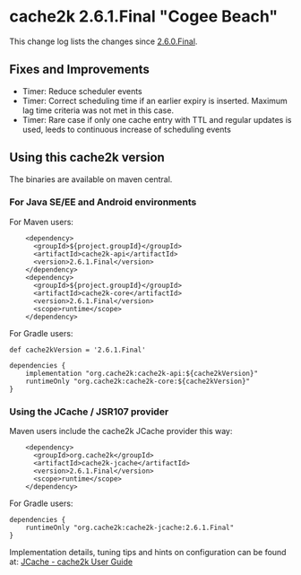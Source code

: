 # cache2k 2.6.1.Final "Cogee Beach"

This change log lists the changes since [2.6.0.Final](/2/6.0.Final.html).

## Fixes and Improvements

- Timer: Reduce scheduler events
- Timer: Correct scheduling time if an earlier expiry is inserted. Maximum lag time criteria was not met in this case.
- Timer: Rare case if only one cache entry with TTL and regular updates is used, leeds to continuous increase of scheduling events

## Using this cache2k version

The binaries are available on maven central.

### For Java SE/EE and Android environments

For Maven users:

````
    <dependency>
      <groupId>${project.groupId}</groupId>
      <artifactId>cache2k-api</artifactId>
      <version>2.6.1.Final</version>
    </dependency>
    <dependency>
      <groupId>${project.groupId}</groupId>
      <artifactId>cache2k-core</artifactId>
      <version>2.6.1.Final</version>
      <scope>runtime</scope>
    </dependency>
````

For Gradle users:

````
def cache2kVersion = '2.6.1.Final'

dependencies {
    implementation "org.cache2k:cache2k-api:${cache2kVersion}"
    runtimeOnly "org.cache2k:cache2k-core:${cache2kVersion}"
}
````

### Using the JCache / JSR107 provider

Maven users include the cache2k JCache provider this way:

````
    <dependency>
      <groupId>org.cache2k</groupId>
      <artifactId>cache2k-jcache</artifactId>
      <version>2.6.1.Final</version>
      <scope>runtime</scope>
    </dependency>
````

For Gradle users:

````
dependencies {
    runtimeOnly "org.cache2k:cache2k-jcache:2.6.1.Final"
}
````

Implementation details, tuning tips and hints on configuration can be found at: [JCache - cache2k User Guide](https://cache2k.org/docs/latest/user-guide.html#jcache)

